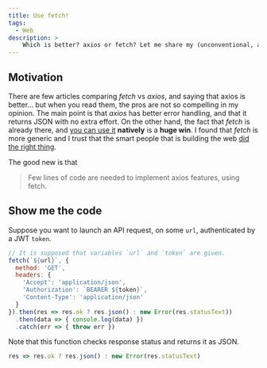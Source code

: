 ```yaml
---
title: Use fetch!
tags:
  - Web
description: >
    Which is better? axios or fetch? Let me share my (unconventional, as always: ) opinion.
---
```


## Motivation

There are few articles comparing *fetch* vs *axios*, and saying that axios is better... but when you read them, the pros are not so compelling in my opinion.
The main point is that *axios* has better error handling, and that it returns JSON with no extra effort.
On the other hand, the fact that *fetch* is already there, and [you can use it](https://caniuse.com/#feat=fetch) **natively** is a **huge win**.
I found that *fetch* is more generic and I trust that the smart people that is building the web [did the right thing](http://www.catb.org/jargon/html/R/Right-Thing.html).

The good new is that

> Few lines of code are needed to implement axios features, using fetch.

## Show me the code

Suppose you want to launch an API request, on some `url`, authenticated by
a JWT `token`.

```javascript
// It is supposed that variables `url` and `token` are given.
fetch(`${url}`, {
  method: 'GET',
  headers: {
    'Accept': 'application/json',
    'Authorization': `BEARER ${token}`,
    'Content-Type': 'application/json'
  }
}).then(res => res.ok ? res.json() : new Error(res.statusText))
  .then(data => { console.log(data) })
  .catch(err => { throw err })
```

Note that this function checks response status and returns it as JSON.

```javascript
res => res.ok ? res.json() : new Error(res.statusText)
```

